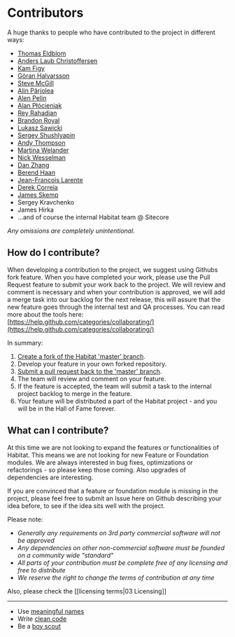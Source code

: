 # Contributors

A huge thanks to people who have contributed to the project in different ways:

* [Thomas Eldblom](https://community.sitecore.net/members/thomaseldblom_5f00_1660698798)
* [Anders Laub Christoffersen](https://community.sitecore.net/members/anderschristoffersen_5f00_688677062)
* [Kam Figy](https://community.sitecore.net/members/kamfigy_5f00_1576112879)
* [Göran Halvarsson](https://community.sitecore.net/members/goranhalvarsson_5f00_1482267179)
* [Steve McGill](https://community.sitecore.net/members/stevemcgill_5f00_221284208)
* [Alin Pârjolea](https://community.sitecore.net/members/alinp_e200_rjolea_5f00_1740625971)
* [Alen Pelin](https://community.sitecore.net/members/alenpelin_5f00_474296540)
* [Alan Płócieniak](https://community.sitecore.net/members/alannull_5f00_1527861970)
* [Rey Rahadian](https://community.sitecore.net/members/reyrahadian_5f00_1709510747)
* [Brandon Royal](https://community.sitecore.net/members/brandonroyal_5f00_1497547585)
* [Lukasz Sawicki](https://community.sitecore.net/members/lukaszsawicki_5f00_1132468898)
* [Sergey Shushlyapin](https://community.sitecore.net/members/sergeyshushlyapin_5f00_1930903647)
* [Andy Thompson](https://community.sitecore.net/members/andrewthompson_5f00_1620244101)
* [Martina Welander](https://community.sitecore.net/members/martinawelander_5f00_196869926)
* [Nick Wesselman](https://community.sitecore.net/members/nickwesselman_5f00_1267813303)
* [Dan Zhang](https://community.sitecore.net/members/danzhang_5f00_293572842)
* [Berend Haan](https://community.sitecore.net/members/berendhaan_5f00_2052239761)
* [Jean-Francois Larente](https://community.sitecore.net/members/jflsitecorenet_5f00_5702343)
* [Derek Correia](https://community.sitecore.net/members/derekcorreia_5f00_471126827)
* [James Skemp](https://community.sitecore.net/members/jamesskemp_5f00_913063860)
* Sergey Kravchenko
* James Hirka
* ...and of course the internal Habitat team @ Sitecore

*Any omissions are completely unintentional.*

## How do I contribute?

When developing a contribution to the project, we suggest using Githubs fork feature. When you have completed your work, please use the Pull Request feature to submit your work back to the project. We will review and comment is necessary and when your contribution is approved, we will add a merge task into our backlog for the next release, this will assure that the new feature goes through the internal test and QA processes.
You can read more about the tools here: [https://help.github.com/categories/collaborating/](https://help.github.com/categories/collaborating/)

In summary:

1. [Create a fork of the Habitat 'master' branch](https://help.github.com/articles/working-with-forks/).
1. Develop your feature in your own forked repository.
1. [Submit a pull request back to the 'master' branch](https://help.github.com/articles/proposing-changes-to-a-project-with-pull-requests/).
1. The team will review and comment on your feature.
1. If the feature is accepted, the team will submit a task to the internal project backlog to merge in the feature.
1. Your feature will be distributed a part of the Habitat project - and you will be in the Hall of Fame forever.

## What can I contribute?

At this time we are not looking to expand the features or functionalities of Habitat. This means we are not looking for new Feature or Foundation modules.
We are always interested in bug fixes, optimizations or refactorings - so please keep those coming. Also upgrades of dependencies are interesting.

If you are convinced that a feature or foundation module is missing in the project, please feel free to submit an Issue here on Github describing your idea before, to see if the idea sits well with the project.

Please note:

* *Generally any requirements on 3rd party commercial software will not be approved*
* *Any dependencies on other non-commercial software must be founded on a community wide "standard"*
* *All parts of your contribution must be complete free of any licensing and free to distribute*
* *We reserve the right to change the terms of contribution at any time*

Also, please check the [[licensing terms|03 Licensing]]

-----------------

* Use [meaningful names](http://blog.goyello.com/2013/05/17/express-names-in-code-bad-vs-clean/)
* Write [clean code](http://www.amazon.com/Clean-Code-Handbook-Software-Craftsmanship/dp/0132350882)
* Be a [boy scout](http://deviq.com/boy-scout-rule/)
